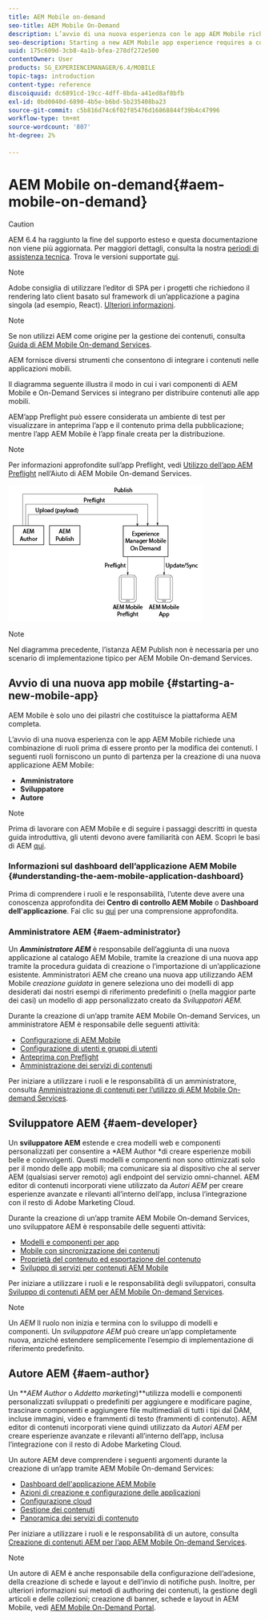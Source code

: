 ```yaml
---
title: AEM Mobile on-demand
seo-title: AEM Mobile On-Demand
description: L’avvio di una nuova esperienza con le app AEM Mobile richiede una combinazione di ruoli prima di essere pronto per la modifica dei contenuti. Segui questa pagina per iniziare a utilizzare AEM servizi on-demand mobili.
seo-description: Starting a new AEM Mobile app experience requires a cohesion of roles before it is ready for content editing. Follow this page to get started with AEM mobile On-Demand services.
uuid: 175c609d-3cb8-4a1b-bfea-278df272e500
contentOwner: User
products: SG_EXPERIENCEMANAGER/6.4/MOBILE
topic-tags: introduction
content-type: reference
discoiquuid: dc6891cd-19cc-4dff-8bda-a41ed8af8bfb
exl-id: 0bd0040d-6890-4b5e-b6bd-5b235408ba23
source-git-commit: c5b816d74c6f02f85476d16868844f39b4c47996
workflow-type: tm+mt
source-wordcount: '807'
ht-degree: 2%

---
```


# AEM Mobile on-demand{#aem-mobile-on-demand}

>[!CAUTION]
>
>AEM 6.4 ha raggiunto la fine del supporto esteso e questa documentazione non viene più aggiornata. Per maggiori dettagli, consulta la nostra [periodi di assistenza tecnica](https://helpx.adobe.com/it/support/programs/eol-matrix.html). Trova le versioni supportate [qui](https://experienceleague.adobe.com/docs/).

>[!NOTE]
>
>Adobe consiglia di utilizzare l’editor di SPA per i progetti che richiedono il rendering lato client basato sul framework di un’applicazione a pagina singola (ad esempio, React). [Ulteriori informazioni](/help/sites-developing/spa-overview.md).

>[!NOTE]
>
>Se non utilizzi AEM come origine per la gestione dei contenuti, consulta [Guida di AEM Mobile On-demand Services](https://helpx.adobe.com/digital-publishing-solution/topics.html).

AEM fornisce diversi strumenti che consentono di integrare i contenuti nelle applicazioni mobili.

Il diagramma seguente illustra il modo in cui i vari componenti di AEM Mobile e On-Demand Services si integrano per distribuire contenuti alle app mobili.

AEM’app Preflight può essere considerata un ambiente di test per visualizzare in anteprima l’app e il contenuto prima della pubblicazione; mentre l’app AEM Mobile è l’app finale creata per la distribuzione.

>[!NOTE]
>
>Per informazioni approfondite sull’app Preflight, vedi [Utilizzo dell’app AEM Preflight](https://helpx.adobe.com/digital-publishing-solution/help/preflight-app.html) nell’Aiuto di AEM Mobile On-demand Services.

![chlimage_1-171](assets/chlimage_1-171.png)

>[!NOTE]
>
>Nel diagramma precedente, l’istanza AEM Publish non è necessaria per uno scenario di implementazione tipico per AEM Mobile On-demand Services.

## Avvio di una nuova app mobile {#starting-a-new-mobile-app}

AEM Mobile è solo uno dei pilastri che costituisce la piattaforma AEM completa.

L’avvio di una nuova esperienza con le app AEM Mobile richiede una combinazione di ruoli prima di essere pronto per la modifica dei contenuti. I seguenti ruoli forniscono un punto di partenza per la creazione di una nuova applicazione AEM Mobile:

* **Amministratore**
* **Sviluppatore**
* **Autore**

>[!NOTE]
>
>Prima di lavorare con AEM Mobile e di seguire i passaggi descritti in questa guida introduttiva, gli utenti devono avere familiarità con AEM. Scopri le basi di AEM [qui](/help/sites-deploying/deploy.md).

### Informazioni sul dashboard dell’applicazione AEM Mobile {#understanding-the-aem-mobile-application-dashboard}

Prima di comprendere i ruoli e le responsabilità, l’utente deve avere una conoscenza approfondita dei **Centro di controllo AEM Mobile** o **Dashboard dell&#39;applicazione**. Fai clic su [qui](/help/mobile/mobile-apps-ondemand-application-dashboard.md) per una comprensione approfondita.

### Amministratore AEM {#aem-administrator}

Un ***Amministratore AEM*** è responsabile dell’aggiunta di una nuova applicazione al catalogo AEM Mobile, tramite la creazione di una nuova app tramite la procedura guidata di creazione o l’importazione di un’applicazione esistente. Amministratori AEM che creano una nuova app utilizzando AEM Mobile *creazione guidata* in genere seleziona uno dei modelli di app desiderati dai nostri esempi di riferimento predefiniti o (nella maggior parte dei casi) un modello di app personalizzato creato da *Sviluppatori AEM.*

Durante la creazione di un’app tramite AEM Mobile On-demand Services, un amministratore AEM è responsabile delle seguenti attività:

* [Configurazione di AEM Mobile](/help/mobile/aem-mobile-setup.md)
* [Configurazione di utenti e gruppi di utenti](/help/mobile/aem-mobile-configure-users.md)
* [Anteprima con Preflight](/help/mobile/aem-mobile-manage-ondemand-services.md)
* [Amministrazione dei servizi di contenuti](/help/mobile/developing-content-services.md)

Per iniziare a utilizzare i ruoli e le responsabilità di un amministratore, consulta [Amministrazione di contenuti per l’utilizzo di AEM Mobile On-demand Services](/help/mobile/aem-mobile.md).

## Sviluppatore AEM {#aem-developer}

Un **sviluppatore AEM** estende e crea modelli web e componenti personalizzati per consentire a *AEM Author *di creare esperienze mobili belle e coinvolgenti. Questi modelli e componenti non sono ottimizzati solo per il mondo delle app mobili; ma comunicare sia al dispositivo che al server AEM (qualsiasi server remoto) agli endpoint del servizio omni-channel. AEM editor di contenuti incorporati viene utilizzato da *Autori AEM* per creare esperienze avanzate e rilevanti all’interno dell’app, inclusa l’integrazione con il resto di Adobe Marketing Cloud.

Durante la creazione di un’app tramite AEM Mobile On-demand Services, uno sviluppatore AEM è responsabile delle seguenti attività:

* [Modelli e componenti per app](/help/mobile/app-templates-and-components1.md)
* [Mobile con sincronizzazione dei contenuti](/help/mobile/mobile-ondemand-contentsync.md)
* [Proprietà del contenuto ed esportazione del contenuto](/help/mobile/on-demand-content-properties-exporting.md)
* [Sviluppo di servizi per contenuti AEM Mobile](/help/mobile/developing-content-services.md)

Per iniziare a utilizzare i ruoli e le responsabilità degli sviluppatori, consulta [Sviluppo di contenuti AEM per AEM Mobile On-demand Services](/help/mobile/aem-mobile-on-demand.md).

>[!NOTE]
>
>Un *AEM* Il ruolo non inizia e termina con lo sviluppo di modelli e componenti. Un *sviluppatore AEM* può creare un’app completamente nuova, anziché estendere semplicemente l’esempio di implementazione di riferimento predefinito.

## Autore AEM {#aem-author}

Un ***AEM Author* o *Addetto marketing*)**utilizza modelli e componenti personalizzati sviluppati o predefiniti per aggiungere e modificare pagine, trascinare componenti e aggiungere file multimediali di tutti i tipi dal DAM, incluse immagini, video e frammenti di testo (frammenti di contenuto). AEM editor di contenuti incorporati viene quindi utilizzato da *Autori AEM* per creare esperienze avanzate e rilevanti all’interno dell’app, inclusa l’integrazione con il resto di Adobe Marketing Cloud.

Un autore AEM deve comprendere i seguenti argomenti durante la creazione di un’app tramite AEM Mobile On-demand Services:

* [Dashboard dell&#39;applicazione AEM Mobile](/help/mobile/mobile-apps-ondemand-application-dashboard.md)
* [Azioni di creazione e configurazione delle applicazioni](/help/mobile/mobile-apps-ondemand-application-create-configure-action.md)
* [Configurazione cloud](/help/mobile/mobile-on-demand-associating-an-on-demand-app-to-cloud-configuration.md)
* [Gestione dei contenuti](/help/mobile/mobile-apps-ondemand-manage-content-ondemand.md)
* [Panoramica dei servizi di contenuto](/help/mobile/develop-content-as-a-service.md)

Per iniziare a utilizzare i ruoli e le responsabilità di un autore, consulta [Creazione di contenuti AEM per l’app AEM Mobile On-demand Services](/help/mobile/mobile-apps-ondemand.md).

>[!NOTE]
>
>Un autore di AEM è anche responsabile della configurazione dell’adesione, della creazione di schede e layout e dell’invio di notifiche push. Inoltre, per ulteriori informazioni sui metodi di authoring dei contenuti, la gestione degli articoli e delle collezioni; creazione di banner, schede e layout in AEM Mobile, vedi [AEM Mobile On-Demand Portal](https://helpx.adobe.com/digital-publishing-solution/topics.html#dynamicpod_reference_2).
